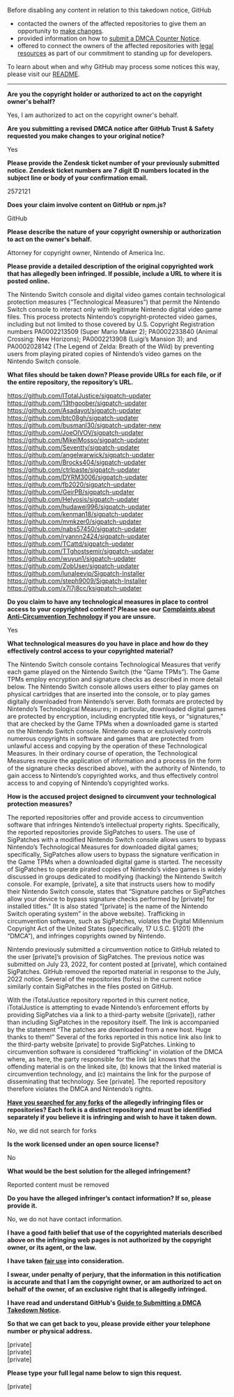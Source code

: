 Before disabling any content in relation to this takedown notice, GitHub
- contacted the owners of the affected repositories to give them an opportunity to [make changes](https://docs.github.com/en/github/site-policy/dmca-takedown-policy#a-how-does-this-actually-work).
- provided information on how to [submit a DMCA Counter Notice](https://docs.github.com/en/articles/guide-to-submitting-a-dmca-counter-notice).
- offered to connect the owners of the affected repositories with [legal resources](https://github.blog/2020-11-16-standing-up-for-developers-youtube-dl-is-back/#developer-defense-fund) as part of our commitment to standing up for developers.

To learn about when and why GitHub may process some notices this way, please visit our [README](https://github.com/github/dmca/blob/master/README.md#anatomy-of-a-takedown-notice).

---

**Are you the copyright holder or authorized to act on the copyright owner's behalf?**  
  
Yes, I am authorized to act on the copyright owner's behalf.  
  
**Are you submitting a revised DMCA notice after GitHub Trust & Safety requested you make changes to your original notice?**  
  
Yes  
  
**Please provide the Zendesk ticket number of your previously submitted notice. Zendesk ticket numbers are 7 digit ID numbers located in the subject line or body of your confirmation email.**  
  
2572121  
  
**Does your claim involve content on GitHub or npm.js?**  
  
GitHub  
  
**Please describe the nature of your copyright ownership or authorization to act on the owner's behalf.**  
  
Attorney for copyright owner, Nintendo of America Inc.  
  
**Please provide a detailed description of the original copyrighted work that has allegedly been infringed. If possible, include a URL to where it is posted online.**  
  
The Nintendo Switch console and digital video games contain technological protection measures (“Technological Measures”) that permit the Nintendo Switch console to interact only with legitimate Nintendo digital video game files. This process protects Nintendo’s copyright-protected video games, including but not limited to those covered by U.S. Copyright Registration numbers PA0002213509 (Super Mario Maker 2); PA0002233840 (Animal Crossing: New Horizons); PA0002213908 (Luigi’s Mansion 3); and PA0002028142 (The Legend of Zelda: Breath of the Wild) by preventing users from playing pirated copies of Nintendo’s video games on the Nintendo Switch console.  
  
**What files should be taken down? Please provide URLs for each file, or if the entire repository, the repository’s URL.**  
  
https://github.com/ITotalJustice/sigpatch-updater  
https://github.com/13thgoober/sigpatch-updater  
https://github.com/Asadayot/sigpatch-updater  
https://github.com/btc08gh/sigpatch-updater  
https://github.com/busmanl30/sigpatch-updater-new  
https://github.com/JoeOIVOV/sigpatch-updater  
https://github.com/MikelMosso/sigpatch-updater  
https://github.com/Seventty/sigpatch-updater  
https://github.com/angelwarwick/sigpatch-updater  
https://github.com/Brocks404/sigpatch-updater  
https://github.com/ctrlpaste/sigpatch-updater  
https://github.com/DYRM3006/sigpatch-updater  
https://github.com/fb2020/sigpatch-updater  
https://github.com/GeirPB/sigpatch-updater  
https://github.com/Helyosis/sigpatch-updater  
https://github.com/hudawei996/sigpatch-updater  
https://github.com/kenman18/sigpatch-updater  
https://github.com/mmkzer0/sigpatch-updater  
https://github.com/nabs57450/sigpatch-updater  
https://github.com/ryannn2424/sigpatch-updater  
https://github.com/TCattd/sigpatch-updater  
https://github.com/TTghostsemir/sigpatch-updater  
https://github.com/wuyun1/sigpatch-updater  
https://github.com/ZobUser/sigpatch-updater  
https://github.com/lunaleevip/Sigpatch-Installer  
https://github.com/steph9009/Sigpatch-Installer  
https://github.com/x7l7j8cc/ksigpatch-updater  
  
**Do you claim to have any technological measures in place to control access to your copyrighted content? Please see our <a href="https://docs.github.com/articles/guide-to-submitting-a-dmca-takedown-notice#complaints-about-anti-circumvention-technology">Complaints about Anti-Circumvention Technology</a> if you are unsure.**  
  
Yes  
  
**What technological measures do you have in place and how do they effectively control access to your copyrighted material?**  
  
The Nintendo Switch console contains Technological Measures that verify each game played on the Nintendo Switch (the “Game TPMs”). The Game TPMs employ encryption and signature checks as described in more detail below. The Nintendo Switch console allows users either to play games on physical cartridges that are inserted into the console, or to play games digitally downloaded from Nintendo’s server. Both formats are protected by Nintendo’s Technological Measures; in particular, downloaded digital games are protected by encryption, including encrypted title keys, or “signatures,” that are checked by the Game TPMs when a downloaded game is started on the Nintendo Switch console. Nintendo owns or exclusively controls numerous copyrights in software and games that are protected from unlawful access and copying by the operation of these Technological Measures. In their ordinary course of operation, the Technological Measures require the application of information and a process (in the form of the signature checks described above), with the authority of Nintendo, to gain access to Nintendo’s copyrighted works, and thus effectively control access to and copying of Nintendo’s copyrighted works.  
  
**How is the accused project designed to circumvent your technological protection measures?**  
  
The reported repositories offer and provide access to circumvention software that infringes Nintendo’s intellectual property rights. Specifically, the reported repositories provide SigPatches to users. The use of SigPatches with a modified Nintendo Switch console allows users to bypass Nintendo’s Technological Measures for downloaded digital games; specifically, SigPatches allow users to bypass the signature verification in the Game TPMs when a downloaded digital game is started. The necessity of SigPatches to operate pirated copies of Nintendo’s video games is widely discussed in groups dedicated to modifying (hacking) the Nintendo Switch console. For example, [private], a site that instructs users how to modify their Nintendo Switch console, states that “Signature patches or SigPatches allow your device to bypass signature checks performed by [private] for installed titles.” (It is also stated “[private] is the name of the Nintendo Switch operating system” in the above website). Trafficking in circumvention software, such as SigPatches, violates the Digital Millennium Copyright Act of the United States (specifically, 17 U.S.C. §1201) (the “DMCA”), and infringes copyrights owned by Nintendo.  
  
Nintendo previously submitted a circumvention notice to GitHub related to the user [private]’s provision of SigPatches. The previous notice was submitted on July 23, 2022, for content posted at [private], which contained SigPatches. GitHub removed the reported material in response to the July, 2022 notice. Several of the repositories (forks) in the current notice similarly contain SigPatches in the files posted on GitHub.  
  
With the iTotalJustice repository reported in this current notice, iTotalJustice is attempting to evade Nintendo’s enforcement efforts by providing SigPatches via a link to a third-party website ([private]), rather than including SigPatches in the repository itself. The link is accompanied by the statement “The patches are downloaded from a new host. Huge thanks to them!” Several of the forks reported in this notice link also link to the third-party website [private] to provide SigPatches. Linking to circumvention software is considered “trafficking” in violation of the DMCA where, as here, the party responsible for the link (a) knows that the offending material is on the linked site, (b) knows that the linked material is circumvention technology, and (c) maintains the link for the purpose of disseminating that technology. See [private]. The reported repository therefore violates the DMCA and Nintendo’s rights.  
  
**<a href="https://docs.github.com/articles/dmca-takedown-policy#b-what-about-forks-or-whats-a-fork">Have you searched for any forks</a> of the allegedly infringing files or repositories? Each fork is a distinct repository and must be identified separately if you believe it is infringing and wish to have it taken down.**  
  
No, we did not search for forks  
  
**Is the work licensed under an open source license?**  
  
No  
  
**What would be the best solution for the alleged infringement?**  
  
Reported content must be removed  
  
**Do you have the alleged infringer’s contact information? If so, please provide it.**  
  
No, we do not have contact information.  
  
**I have a good faith belief that use of the copyrighted materials described above on the infringing web pages is not authorized by the copyright owner, or its agent, or the law.**  
  
**I have taken <a href="https://www.lumendatabase.org/topics/22">fair use</a> into consideration.**  
  
**I swear, under penalty of perjury, that the information in this notification is accurate and that I am the copyright owner, or am authorized to act on behalf of the owner, of an exclusive right that is allegedly infringed.**  
  
**I have read and understand GitHub's <a href="https://docs.github.com/articles/guide-to-submitting-a-dmca-takedown-notice/">Guide to Submitting a DMCA Takedown Notice</a>.**  
  
**So that we can get back to you, please provide either your telephone number or physical address.**  
  
[private]  
[private]  
[private]  
  
**Please type your full legal name below to sign this request.**  
  
[private]  
